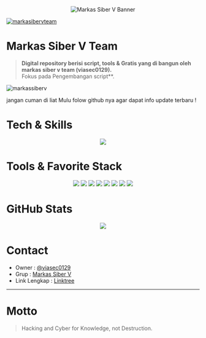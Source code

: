<p align="center">
  <img src="https://j.top4top.io/p_3518f35b80.png" alt="Markas Siber V Banner" />
</p>

<p align="left"> <a href="https://github.com/ryo-ma/github-profile-trophy"><img src="https://github-profile-trophy.vercel.app/?username=markasibervteam" alt="markasibervteam" /></a> </p>

# Markas Siber V Team

> **Digital repository berisi script, tools & Gratis yang di bangun oleh markas siber v team (viasec0129).**  
> Fokus pada Pengembangan script**.

<p align="left"> <img src="https://komarev.com/ghpvc/?username=markassiberv&label=Profile%20views&color=0e75b6&style=flat" alt="markassiberv" /> </p>

jangan cuman di liat Mulu folow github nya agar dapat info update terbaru !

# Tech & Skills
<p align="center">
  <a href="https://skillicons.dev">
    <img src="https://skillicons.dev/icons?i=bash,github,kali,linux,redhat,py" />
  </a>
</p>

# Tools & Favorite Stack
<p align="center">
  <img src="https://img.shields.io/badge/Brave-FF1B2D?style=for-the-badge&logo=Brave&logoColor=white" />
  <img src="https://img.shields.io/badge/Tor_Browser-7D4698?style=for-the-badge&logo=Tor-Browser&logoColor=white" />
  <img src="https://img.shields.io/badge/tmux-1BB91F?style=for-the-badge&logo=tmux&logoColor=white" />
  <img src="https://img.shields.io/badge/GIT-E44C30?style=for-the-badge&logo=git&logoColor=white" />
  <img src="https://img.shields.io/badge/GitHub-100000?style=for-the-badge&logo=github&logoColor=white" />
  <img src="https://img.shields.io/badge/Wireshark-1679A7?style=for-the-badge&logo=Wireshark&logoColor=white" />
  <img src="https://img.shields.io/badge/burpsuite-FF6633?style=for-the-badge&logo=burpsuite&logoColor=white" />
  <img src="https://img.shields.io/badge/metasploit-2596CD?style=for-the-badge&logo=metasploit&logoColor=white" />
</p>

# GitHub Stats
<p align="center">
  <img src="https://github-readme-stats.vercel.app/api?username=markasibervteam&show_icons=true&theme=transparent" />
</p>

# Contact
- Owner : [@viasec0129](https://t.me/viasec0129)  
- Grup : [Markas Siber V](https://t.me/markassiberv)  
- Link Lengkap : [Linktree](https://linktr.ee/linklengkapkami)

---

# Motto
> Hacking and Cyber for Knowledge, not Destruction.
